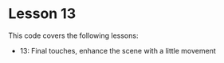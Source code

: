 # Lesson 13

This code covers the following lessons:
 - 13: Final touches, enhance the scene with a little movement



